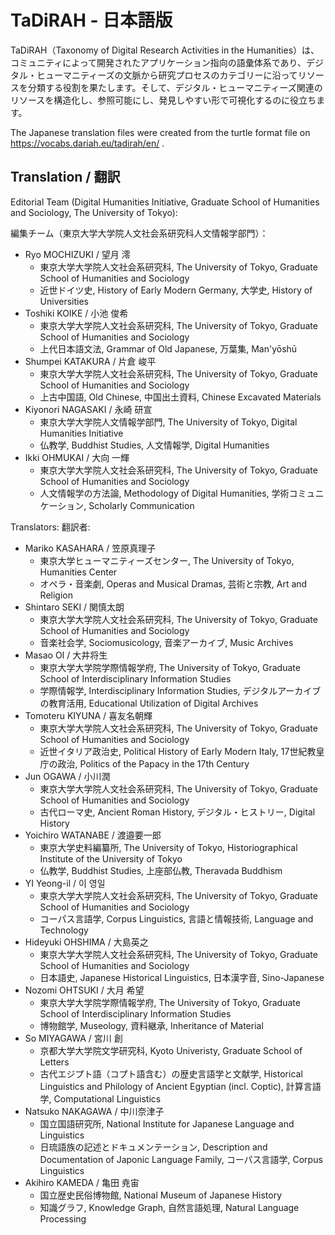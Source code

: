 TaDiRAH - 日本語版 
==========================

TaDiRAH（Taxonomy of Digital Research Activities in the Humanities）は、コミュニティによって開発されたアプリケーション指向の語彙体系であり、デジタル・ヒューマニティーズの文脈から研究プロセスのカテゴリーに沿ってリソースを分類する役割を果たします。そして、デジタル・ヒューマニティーズ関連のリソースを構造化し、参照可能にし、発見しやすい形で可視化するのに役立ちます。

The Japanese translation files were created from the turtle format file on https://vocabs.dariah.eu/tadirah/en/ . 

## Translation / 翻訳

Editorial Team (Digital Humanities Initiative, Graduate School of Humanities and Sociology, The University of Tokyo):

編集チーム（東京大学大学院人文社会系研究科人文情報学部門）：

+ Ryo MOCHIZUKI / 望月 澪
  + 東京大学大学院人文社会系研究科, The University of Tokyo, Graduate School of Humanities and Sociology
  + 近世ドイツ史, History of Early Modern Germany, 大学史, History of Universities
+ Toshiki KOIKE / 小池 俊希
  + 東京大学大学院人文社会系研究科, The University of Tokyo, Graduate School of Humanities and Sociology
  + 上代日本語文法, Grammar of Old Japanese, 万葉集, Man'yōshū
+ Shumpei KATAKURA / 片倉 峻平
  + 東京大学大学院人文社会系研究科, The University of Tokyo, Graduate School of Humanities and Sociology
  + 上古中国語, Old Chinese, 中国出土資料, Chinese Excavated Materials
+ Kiyonori NAGASAKI / 永崎 研宣
  + 東京大学大学院人文情報学部門, The University of Tokyo, Digital Humanities Initiative
  + 仏教学, Buddhist Studies, 人文情報学, Digital Humanities
+ Ikki OHMUKAI / 大向 一輝
  + 東京大学大学院人文社会系研究科, The University of Tokyo, Graduate School of Humanities and Sociology
  + 人文情報学の方法論, Methodology of Digital Humanities, 学術コミュニケーション, Scholarly Communication
  
Translators:
翻訳者:

+ Mariko KASAHARA / 笠原真理子
  + 東京大学ヒューマニティーズセンター, The University of Tokyo, Humanities Center
  + オペラ・音楽劇, Operas and Musical Dramas, 芸術と宗教, Art and Religion
+ Shintaro SEKI / 関慎太朗
  + 東京大学大学院人文社会系研究科, The University of Tokyo, Graduate School of Humanities and Sociology
  + 音楽社会学, Sociomusicology, 音楽アーカイブ, Music Archives
+ Masao OI / 大井将生
  + 東京大学大学院学際情報学府, The University of Tokyo, Graduate School of Interdisciplinary Information Studies
  + 学際情報学, Interdisciplinary Information Studies, デジタルアーカイブの教育活用, Educational Utilization of Digital Archives
+ Tomoteru KIYUNA / 喜友名朝輝
  + 東京大学大学院人文社会系研究科, The University of Tokyo, Graduate School of Humanities and Sociology
  + 近世イタリア政治史, Political History of Early Modern Italy, 17世紀教皇庁の政治, Politics of the Papacy in the 17th Century
+ Jun OGAWA / 小川潤
  + 東京大学大学院人文社会系研究科, The University of Tokyo, Graduate School of Humanities and Sociology
  + 古代ローマ史, Ancient Roman History, デジタル・ヒストリー, Digital History
+ Yoichiro WATANABE / 渡邉要一郎
  + 東京大学史料編纂所, The University of Tokyo, Historiographical Institute of the University of Tokyo
  + 仏教学, Buddhist Studies, 上座部仏教, Theravada Buddhism
+ YI Yeong-il / 이 영일
  + 東京大学大学院人文社会系研究科, The University of Tokyo, Graduate School of Humanities and Sociology
  + コーパス言語学, Corpus Linguistics, 言語と情報技術, Language and Technology
+ Hideyuki OHSHIMA / 大島英之
  + 東京大学大学院人文社会系研究科, The University of Tokyo, Graduate School of Humanities and Sociology
  + 日本語史, Japanese Historical Linguistics, 日本漢字音, Sino-Japanese
+ Nozomi OHTSUKI / 大月 希望
  + 東京大学大学院学際情報学府, The University of Tokyo, Graduate School of Interdisciplinary Information Studies
  + 博物館学, Museology, 資料継承, Inheritance of Material
+ So MIYAGAWA / 宮川 創
  + 京都大学大学院文学研究科, Kyoto Univeristy, Graduate School of Letters
  + 古代エジプト語（コプト語含む）の歴史言語学と文献学, Historical Linguistics and Philology of Ancient Egyptian (incl. Coptic), 計算言語学, Computational Linguistics
+ Natsuko NAKAGAWA / 中川奈津子
  + 国立国語研究所, National Institute for Japanese Language and Linguistics
  + 日琉語族の記述とドキュメンテーション, Description and Documentation of Japonic Language Family, コーパス言語学, Corpus Linguistics
+ Akihiro KAMEDA / 亀田 尭宙
  + 国立歴史民俗博物館, National Museum of Japanese History
  + 知識グラフ, Knowledge Graph, 自然言語処理, Natural Language Processing
